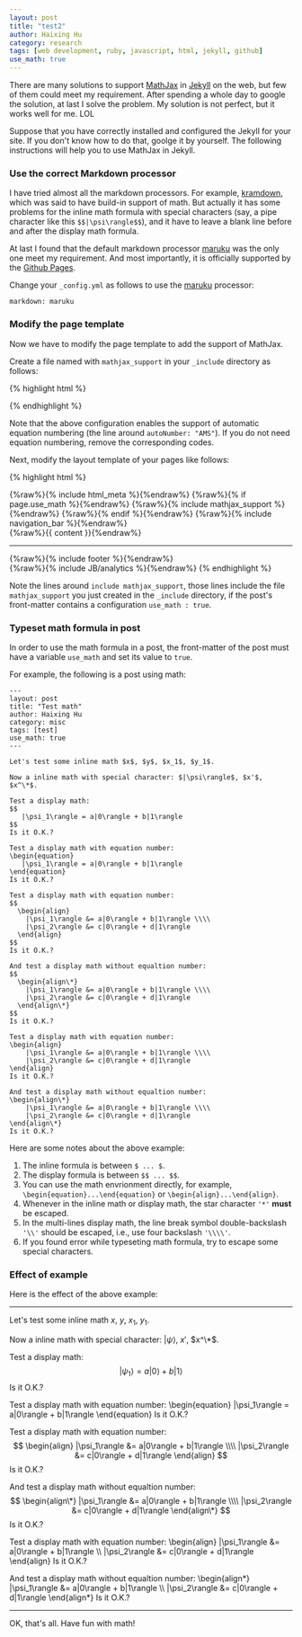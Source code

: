 ```yaml
---
layout: post
title: "test2"
author: Haixing Hu
category: research
tags: [web development, ruby, javascript, html, jekyll, github]
use_math: true
---
```


There are many solutions to support [MathJax](www.mathjax.org) in
[Jekyll](http://jekyllrb.com/) on the web, but few of them could meet my
requirement. After spending a whole day to google the solution, at last I solve
the problem. My solution is not perfect, but it works well for me. LOL

<!--more-->

Suppose that you have correctly installed and configured the Jekyll for your
site. If you don't know how to do that, goolge it by yourself. The following
instructions will help you to use MathJax in Jekyll.

### Use the correct Markdown processor

I have tried almost all the markdown processors. For example,
[kramdown](http://kramdown.rubyforge.org/), which was said to have build-in
support of math. But actually it has some problems for the inline math formula
with special characters (say, a pipe character like this `$$|\psi\rangle$$`),
and it have to leave a blank line before and after the display math formula.

At last I found that the default markdown processor
[maruku](http://maruku.rubyforge.org/) was the only one meet my
requirement. And most importantly, it is officially supported by the [Github
Pages](http://pages.github.com/).

Change your `_config.yml` as follows to use the
[maruku](http://maruku.rubyforge.org/) processor:

    markdown: maruku

### Modify the page template

Now we have to modify the page template to add the support of MathJax.

Create a file named with `mathjax_support` in your `_include` directory as
follows:

{% highlight html %}
<script type="text/x-mathjax-config">
  MathJax.Hub.Config({
    TeX: {
      equationNumbers: {
        autoNumber: "AMS"
      }
    },
    tex2jax: {
      inlineMath: [ ['$','$'], ['\(', '\)'] ],
      displayMath: [ ['$$','$$'] ],
      processEscapes: true,
    }
  });
</script>
<script type="text/javascript"
        src="http://cdn.mathjax.org/mathjax/latest/MathJax.js?config=TeX-AMS-MML_HTMLorMML">
</script>
{% endhighlight %}

Note that the above configuration enables the support of automatic equation
numbering (the line around `autoNumber: "AMS"`). If you do not need equation
numbering, remove the corresponding codes.

Next, modify the layout template of your pages like follows:

{% highlight html %}
<!DOCTYPE html>
<html>
  <head>
    {%raw%}{% include html_meta %}{%endraw%}
    <title>{{ page.title }} -- {{ site.title }}</title>
    <link href="/bootstrap/css/bootstrap.2.2.2.min.css" rel="stylesheet">
    <link href="/css/style.css" rel="stylesheet" type="text/css" media="all">
    {%raw%}{% if page.use_math %}{%endraw%}
      {%raw%}{% include mathjax_support %}{%endraw%}
    {%raw%}{% endif %}{%endraw%}
  </head>
  <body>
    {%raw%}{% include navigation_bar %}{%endraw%}
    <div class="container-narrow">
      <div class="content">
        {%raw%}{{ content }}{%endraw%}
      </div>
      <hr/>
      {%raw%}{% include footer %}{%endraw%}
    </div>
    {%raw%}{% include JB/analytics %}{%endraw%}
  </body>
</html>
{% endhighlight %}

Note the lines around `include mathjax_support`, those lines include the
file `mathjax_support` you just created in the `_include` directory, if the
post's front-matter contains a configuration `use_math : true`.

### Typeset math formula in post

In order to use the math formula in a post, the front-matter of the post
must have a variable `use_math` and set its value to `true`.

For example, the following is a post using math:

    ---
    layout: post
    title: "Test math"
    author: Haixing Hu
    category: misc
    tags: [test]
    use_math: true
    ---

    Let's test some inline math $x$, $y$, $x_1$, $y_1$.

    Now a inline math with special character: $|\psi\rangle$, $x'$, $x^\*$.

    Test a display math:
    $$
       |\psi_1\rangle = a|0\rangle + b|1\rangle
    $$
    Is it O.K.?

    Test a display math with equation number:
    \begin{equation}
       |\psi_1\rangle = a|0\rangle + b|1\rangle
    \end{equation}
    Is it O.K.?

    Test a display math with equation number:
    $$
      \begin{align}
        |\psi_1\rangle &= a|0\rangle + b|1\rangle \\\\
        |\psi_2\rangle &= c|0\rangle + d|1\rangle
      \end{align}
    $$
    Is it O.K.?

    And test a display math without equaltion number:
    $$
      \begin{align\*}
        |\psi_1\rangle &= a|0\rangle + b|1\rangle \\\\
        |\psi_2\rangle &= c|0\rangle + d|1\rangle
      \end{align\*}
    $$
    Is it O.K.?

    Test a display math with equation number:
    \begin{align}
        |\psi_1\rangle &= a|0\rangle + b|1\rangle \\\\
        |\psi_2\rangle &= c|0\rangle + d|1\rangle
    \end{align}
    Is it O.K.?

    And test a display math without equaltion number:
    \begin{align\*}
        |\psi_1\rangle &= a|0\rangle + b|1\rangle \\\\
        |\psi_2\rangle &= c|0\rangle + d|1\rangle
    \end{align\*}
    Is it O.K.?

Here are some notes about the above example:
1. The inline formula is between `$ ... $`.
2. The display formula is between `$$ ... $$`.
3. You can use the math envrionment directly, for example,
   `\begin{equation}...\end{equation}` or `\begin{align}...\end{align}`.
4. Whenever in the inline math or display math, the star character `'*'` **must**
   be escaped.
5. In the multi-lines display math, the line break symbol double-backslash `'\\'` should
   be escaped, i.e., use four backslash `'\\\\'`.
6. If you found error while typeseting math formula, try to escape some special
   characters.

### Effect of example

Here is the effect of the above example:

- - -

Let's test some inline math $x$, $y$, $x_1$, $y_1$.

Now a inline math with special character: $|\psi\rangle$, $x'$, $x^\*$.

Test a display math:
$$
   |\psi_1\rangle = a|0\rangle + b|1\rangle
$$
Is it O.K.?

Test a display math with equation number:
\begin{equation}
   |\psi_1\rangle = a|0\rangle + b|1\rangle
\end{equation}
Is it O.K.?

Test a display math with equation number:
$$
  \begin{align}
    |\psi_1\rangle &= a|0\rangle + b|1\rangle \\\\
    |\psi_2\rangle &= c|0\rangle + d|1\rangle
  \end{align}
$$
Is it O.K.?

And test a display math without equaltion number:
$$
  \begin{align\*}
    |\psi_1\rangle &= a|0\rangle + b|1\rangle \\\\
    |\psi_2\rangle &= c|0\rangle + d|1\rangle
  \end{align\*}
$$
Is it O.K.?

Test a display math with equation number:
\begin{align}
    |\psi_1\rangle &= a|0\rangle + b|1\rangle \\\\
    |\psi_2\rangle &= c|0\rangle + d|1\rangle
\end{align}
Is it O.K.?

And test a display math without equaltion number:
\begin{align\*}
    |\psi_1\rangle &= a|0\rangle + b|1\rangle \\\\
    |\psi_2\rangle &= c|0\rangle + d|1\rangle
\end{align\*}
Is it O.K.?

- - -

OK, that's all. Have fun with math!
